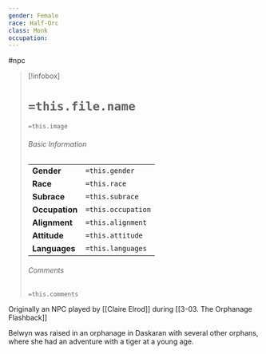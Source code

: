 ```yaml
---
gender: Female
race: Half-Orc
class: Monk
occupation:
---
```

 #npc 

> [!infobox]
> # `=this.file.name`
> `=this.image`
> ###### Basic Information
> |  |  |
> | ---- | ---- |
> | **Gender** | `=this.gender` |
> | **Race** | `=this.race` |
> | **Subrace** | `=this.subrace` |
> | **Occupation** | `=this.occupation` |
> | **Alignment** | `=this.alignment` |
> | **Attitude** | `=this.attitude` |
> | **Languages** | `=this.languages` |
> ###### Comments
> `=this.comments`

Originally an NPC played by [[Claire Elrod]] during [[3-03. The Orphanage Flashback]]

Belwyn was raised in an orphanage in Daskaran with several other orphans, where she had an adventure with a tiger at a young age. 
